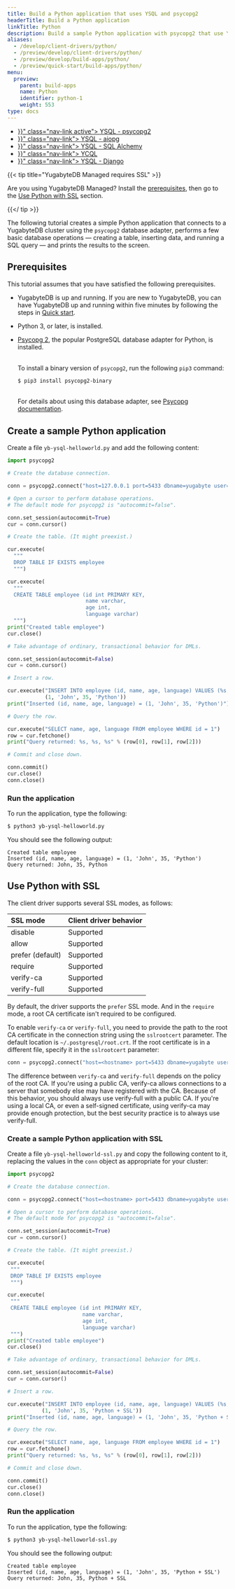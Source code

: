 ```yaml
---
title: Build a Python application that uses YSQL and psycopg2
headerTitle: Build a Python application
linkTitle: Python
description: Build a sample Python application with psycopg2 that use YSQL.
aliases:
  - /develop/client-drivers/python/
  - /preview/develop/client-drivers/python/
  - /preview/develop/build-apps/python/
  - /preview/quick-start/build-apps/python/
menu:
  preview:
    parent: build-apps
    name: Python
    identifier: python-1
    weight: 553
type: docs
---
```


<ul class="nav nav-tabs-alt nav-tabs-yb">
  <li >
    <a href="{{< relref "./ysql-psycopg2.md" >}}" class="nav-link active">
      <i class="icon-postgres" aria-hidden="true"></i>
      YSQL - psycopg2
    </a>
  </li>
  <li >
    <a href="{{< relref "./ysql-aiopg.md" >}}" class="nav-link">
      <i class="icon-postgres" aria-hidden="true"></i>
      YSQL - aiopg
    </a>
  </li>
  <li >
    <a href="{{< relref "./ysql-sqlalchemy.md" >}}" class="nav-link">
      <i class="icon-postgres" aria-hidden="true"></i>
      YSQL - SQL Alchemy
    </a>
  </li>
  <li>
    <a href="{{< relref "./ycql.md" >}}" class="nav-link">
      <i class="icon-cassandra" aria-hidden="true"></i>
      YCQL
    </a>
  </li>
  <li>
    <a href="{{< relref "./ysql-django.md" >}}" class="nav-link">
      <i class="icon-postgres" aria-hidden="true"></i>
      YSQL - Django
    </a>
  </li>
</ul>

{{< tip title="YugabyteDB Managed requires SSL" >}}

Are you using YugabyteDB Managed? Install the [prerequisites](#prerequisites), then go to the [Use Python with SSL](#use-python-with-ssl) section.

{{</ tip >}}

The following tutorial creates a simple Python application that connects to a YugabyteDB cluster using the `psycopg2` database adapter, performs a few basic database operations — creating a table, inserting data, and running a SQL query — and prints the results to the screen.

## Prerequisites

This tutorial assumes that you have satisfied the following prerequisites.

* YugabyteDB is up and running. If you are new to YugabyteDB, you can have YugabyteDB up and running within five minutes by following the steps in [Quick start](../../../../quick-start/).
* Python 3, or later, is installed.
* [Psycopg 2](http://initd.org/psycopg/), the popular PostgreSQL database adapter for Python, is installed.

    \
    To install a binary version of `psycopg2`, run the following `pip3` command:

    ```sh
    $ pip3 install psycopg2-binary
    ```

    \
    For details about using this database adapter, see [Psycopg documentation](http://initd.org/psycopg/docs/).

## Create a sample Python application

Create a file `yb-ysql-helloworld.py` and add the following content:

```python
import psycopg2

# Create the database connection.

conn = psycopg2.connect("host=127.0.0.1 port=5433 dbname=yugabyte user=yugabyte password=yugabyte")

# Open a cursor to perform database operations.
# The default mode for psycopg2 is "autocommit=false".

conn.set_session(autocommit=True)
cur = conn.cursor()

# Create the table. (It might preexist.)

cur.execute(
  """
  DROP TABLE IF EXISTS employee
  """)

cur.execute(
  """
  CREATE TABLE employee (id int PRIMARY KEY,
                         name varchar,
                         age int,
                         language varchar)
  """)
print("Created table employee")
cur.close()

# Take advantage of ordinary, transactional behavior for DMLs.

conn.set_session(autocommit=False)
cur = conn.cursor()

# Insert a row.

cur.execute("INSERT INTO employee (id, name, age, language) VALUES (%s, %s, %s, %s)",
            (1, 'John', 35, 'Python'))
print("Inserted (id, name, age, language) = (1, 'John', 35, 'Python')")

# Query the row.

cur.execute("SELECT name, age, language FROM employee WHERE id = 1")
row = cur.fetchone()
print("Query returned: %s, %s, %s" % (row[0], row[1], row[2]))

# Commit and close down.

conn.commit()
cur.close()
conn.close()
```

### Run the application

To run the application, type the following:

```sh
$ python3 yb-ysql-helloworld.py
```

You should see the following output:

```output
Created table employee
Inserted (id, name, age, language) = (1, 'John', 35, 'Python')
Query returned: John, 35, Python
```

## Use Python with SSL

The client driver supports several SSL modes, as follows:

| SSL mode | Client driver behavior |
| :------- | :--------------------- |
| disable | Supported |
| allow | Supported |
| prefer (default) | Supported |
| require | Supported |
| verify-ca | Supported |
| verify-full | Supported |

By default, the driver supports the `prefer` SSL mode. And in the `require` mode, a root CA certificate isn't required to be configured.

To enable `verify-ca` or `verify-full`, you need to provide the path to the root CA certificate in the connection string using the `sslrootcert` parameter. The default location is `~/.postgresql/root.crt`. If the root certificate is in a different file, specify it in the `sslrootcert` parameter:

```python
conn = psycopg2.connect("host=<hostname> port=5433 dbname=yugabyte user=<username> password=<password> sslmode=verify-full sslrootcert=/Users/my-user/Downloads/root.crt")
```

The difference between `verify-ca` and `verify-full` depends on the policy of the root CA. If you're using a public CA, verify-ca allows connections to a server that somebody else may have registered with the CA. Because of this behavior, you should always use verify-full with a public CA. If you're using a local CA, or even a self-signed certificate, using verify-ca may provide enough protection, but the best security practice is to always use verify-full.

### Create a sample Python application with SSL

Create a file `yb-ysql-helloworld-ssl.py` and copy the following content to it, replacing the values in the `conn` object as appropriate for your cluster:

```python
import psycopg2

# Create the database connection.

conn = psycopg2.connect("host=<hostname> port=5433 dbname=yugabyte user=<username> password=<password> sslmode=verify-full sslrootcert=<path>")

# Open a cursor to perform database operations.
# The default mode for psycopg2 is "autocommit=false".

conn.set_session(autocommit=True)
cur = conn.cursor()

# Create the table. (It might preexist.)

cur.execute(
 """
 DROP TABLE IF EXISTS employee
 """)

cur.execute(
 """
 CREATE TABLE employee (id int PRIMARY KEY,
                        name varchar,
                        age int,
                        language varchar)
 """)
print("Created table employee")
cur.close()

# Take advantage of ordinary, transactional behavior for DMLs.

conn.set_session(autocommit=False)
cur = conn.cursor()

# Insert a row.

cur.execute("INSERT INTO employee (id, name, age, language) VALUES (%s, %s, %s, %s)",
           (1, 'John', 35, 'Python + SSL'))
print("Inserted (id, name, age, language) = (1, 'John', 35, 'Python + SSL')")

# Query the row.

cur.execute("SELECT name, age, language FROM employee WHERE id = 1")
row = cur.fetchone()
print("Query returned: %s, %s, %s" % (row[0], row[1], row[2]))

# Commit and close down.

conn.commit()
cur.close()
conn.close()
```

### Run the application

To run the application, type the following:

```sh
$ python3 yb-ysql-helloworld-ssl.py
```

You should see the following output:

```output
Created table employee
Inserted (id, name, age, language) = (1, 'John', 35, 'Python + SSL')
Query returned: John, 35, Python + SSL
```
